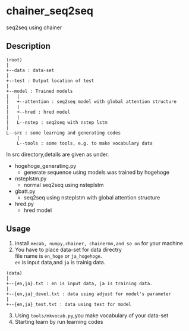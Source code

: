 chainer_seq2seq
====

seq2seq using chainer

## Description
``` 
(root)  
|  
+--data : data-set
|
+--test : Output location of test
|
+--model : Trained models
|   |
|   +--attention : seq2seq model with global attention structure
|   |
|   +--hred : hred model
|   |
|   L--nstep : seq2seq with nstep lstm
|
L--src : some learning and generating codes
    |
    L--tools : some tools, e.g. to make vocabulary data
```
In src directory,details are given as under.
 - hogehoge_generating.py
   - generate sequence using models was trained by hogehoge
 - nsteplstm.py
   - normal seq2seq using nsteplstm
 - gbatt.py
   - seq2seq using nsteplstm with global attention structure
 - hred.py
   - hred model
   
## Usage
1. install `mecab, numpy,chainer, chainermn,and so on` for your machine 
2. You have to place data-set for data directry  
file name is `en_hoge` or `ja_hogehoge`.  
`en` is input data,and `ja` is trainig data.
```
(data)
|
+--{en,ja}.txt : en is input data, ja is training data.
|
+--{en,ja}_devel.txt : data using adjust for model's parameter 
|
+--{en,ja}_test.txt : data using test for model
```
3. Using `tools/mkvocab.py`,you make vocabulary of your data-set
4. Starting learn by run learning codes
